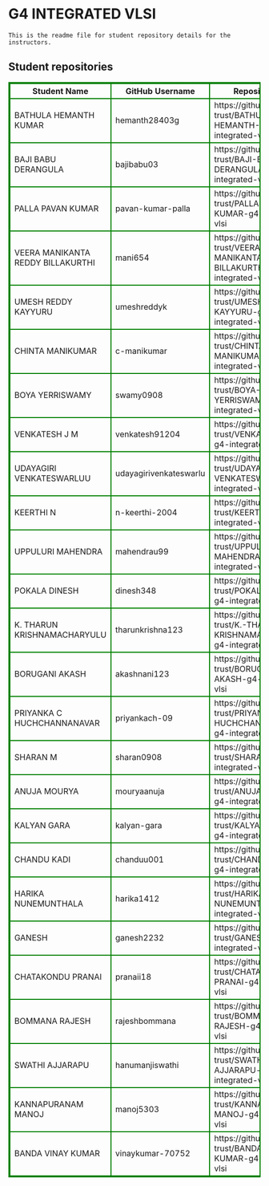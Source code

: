 # G4 INTEGRATED VLSI
    This is the readme file for student repository details for the instructors.
## Student repositories 
<table style="border : 2px solid green; width:100%;">
<tr >
<th style="border : 2px solid green;">Student Name</th>
<th style="border : 2px solid green;">GitHub Username</th>
<th style="border : 2px solid green;">Repository link</th>
</tr>
<tr style="border : 2px solid green;">
<td style="border : 2px solid green;">BATHULA HEMANTH KUMAR</td> 

<td style="border : 2px solid green;">hemanth28403g</td> 

<td style="border : 2px solid green;">https://github.com/sure-trust/BATHULA-HEMANTH-KUMAR-g4-integrated-vlsi</td> 
</tr>

<tr style="border : 2px solid green;">
<td style="border : 2px solid green;">BAJI BABU DERANGULA</td> 

<td style="border : 2px solid green;">bajibabu03</td> 

<td style="border : 2px solid green;">https://github.com/sure-trust/BAJI-BABU-DERANGULA-g4-integrated-vlsi</td> 
</tr>

<tr style="border : 2px solid green;">
<td style="border : 2px solid green;">PALLA PAVAN KUMAR</td> 

<td style="border : 2px solid green;">pavan-kumar-palla</td> 

<td style="border : 2px solid green;">https://github.com/sure-trust/PALLA-PAVAN-KUMAR-g4-integrated-vlsi</td> 
</tr>

<tr style="border : 2px solid green;">
<td style="border : 2px solid green;">VEERA MANIKANTA REDDY BILLAKURTHI</td> 

<td style="border : 2px solid green;">mani654</td> 

<td style="border : 2px solid green;">https://github.com/sure-trust/VEERA-MANIKANTA-REDDY-BILLAKURTHI-g4-integrated-vlsi</td> 
</tr>

<tr style="border : 2px solid green;">
<td style="border : 2px solid green;">UMESH REDDY KAYYURU</td> 

<td style="border : 2px solid green;">umeshreddyk</td> 

<td style="border : 2px solid green;">https://github.com/sure-trust/UMESH-REDDY-KAYYURU-g4-integrated-vlsi</td> 
</tr>

<tr style="border : 2px solid green;">
<td style="border : 2px solid green;">CHINTA MANIKUMAR</td> 

<td style="border : 2px solid green;">c-manikumar</td> 

<td style="border : 2px solid green;">https://github.com/sure-trust/CHINTA-MANIKUMAR-g4-integrated-vlsi</td> 
</tr>

<tr style="border : 2px solid green;">
<td style="border : 2px solid green;">BOYA YERRISWAMY</td> 

<td style="border : 2px solid green;">swamy0908</td> 

<td style="border : 2px solid green;">https://github.com/sure-trust/BOYA-YERRISWAMY-g4-integrated-vlsi</td> 
</tr>

<tr style="border : 2px solid green;">
<td style="border : 2px solid green;">VENKATESH J M</td> 

<td style="border : 2px solid green;">venkatesh91204</td> 

<td style="border : 2px solid green;">https://github.com/sure-trust/VENKATESH-J-M-g4-integrated-vlsi</td> 
</tr>

<tr style="border : 2px solid green;">
<td style="border : 2px solid green;">UDAYAGIRI VENKATESWARLUU</td> 

<td style="border : 2px solid green;">udayagirivenkateswarlu</td> 

<td style="border : 2px solid green;">https://github.com/sure-trust/UDAYAGIRI-VENKATESWARLUU-g4-integrated-vlsi</td> 
</tr>

<tr style="border : 2px solid green;">
<td style="border : 2px solid green;">KEERTHI N</td> 

<td style="border : 2px solid green;">n-keerthi-2004</td> 

<td style="border : 2px solid green;">https://github.com/sure-trust/KEERTHI-N-g4-integrated-vlsi</td> 
</tr>

<tr style="border : 2px solid green;">
<td style="border : 2px solid green;">UPPULURI MAHENDRA</td> 

<td style="border : 2px solid green;">mahendrau99</td> 

<td style="border : 2px solid green;">https://github.com/sure-trust/UPPULURI-MAHENDRA-g4-integrated-vlsi</td> 
</tr>

<tr style="border : 2px solid green;">
<td style="border : 2px solid green;">POKALA DINESH</td> 

<td style="border : 2px solid green;">dinesh348</td> 

<td style="border : 2px solid green;">https://github.com/sure-trust/POKALA-DINESH-g4-integrated-vlsi</td> 
</tr>

<tr style="border : 2px solid green;">
<td style="border : 2px solid green;">K. THARUN KRISHNAMACHARYULU</td> 

<td style="border : 2px solid green;">tharunkrishna123</td> 

<td style="border : 2px solid green;">https://github.com/sure-trust/K.-THARUN-KRISHNAMACHARYULU-g4-integrated-vlsi</td> 
</tr>

<tr style="border : 2px solid green;">
<td style="border : 2px solid green;">BORUGANI AKASH</td> 

<td style="border : 2px solid green;">akashnani123</td> 

<td style="border : 2px solid green;">https://github.com/sure-trust/BORUGANI-AKASH-g4-integrated-vlsi</td> 
</tr>

<tr style="border : 2px solid green;">
<td style="border : 2px solid green;">PRIYANKA C HUCHCHANNANAVAR</td> 

<td style="border : 2px solid green;">priyankach-09</td> 

<td style="border : 2px solid green;">https://github.com/sure-trust/PRIYANKA-C-HUCHCHANNANAVAR-g4-integrated-vlsi</td> 
</tr>

<tr style="border : 2px solid green;">
<td style="border : 2px solid green;">SHARAN M</td> 

<td style="border : 2px solid green;">sharan0908</td> 

<td style="border : 2px solid green;">https://github.com/sure-trust/SHARAN-M-g4-integrated-vlsi</td> 
</tr>

<tr style="border : 2px solid green;">
<td style="border : 2px solid green;">ANUJA MOURYA</td> 

<td style="border : 2px solid green;">mouryaanuja</td> 

<td style="border : 2px solid green;">https://github.com/sure-trust/ANUJA-MOURYA-g4-integrated-vlsi</td> 
</tr>

<tr style="border : 2px solid green;">
<td style="border : 2px solid green;">KALYAN GARA</td> 

<td style="border : 2px solid green;">kalyan-gara</td> 

<td style="border : 2px solid green;">https://github.com/sure-trust/KALYAN-GARA-g4-integrated-vlsi</td> 
</tr>

<tr style="border : 2px solid green;">
<td style="border : 2px solid green;">CHANDU KADI</td> 

<td style="border : 2px solid green;">chanduu001</td> 

<td style="border : 2px solid green;">https://github.com/sure-trust/CHANDU-KADI-g4-integrated-vlsi</td> 
</tr>

<tr style="border : 2px solid green;">
<td style="border : 2px solid green;">HARIKA NUNEMUNTHALA</td> 

<td style="border : 2px solid green;">harika1412</td> 

<td style="border : 2px solid green;">https://github.com/sure-trust/HARIKA-NUNEMUNTHALA-g4-integrated-vlsi</td> 
</tr>

<tr style="border : 2px solid green;">
<td style="border : 2px solid green;">GANESH</td> 

<td style="border : 2px solid green;">ganesh2232</td> 

<td style="border : 2px solid green;">https://github.com/sure-trust/GANESH-g4-integrated-vlsi</td> 
</tr>

<tr style="border : 2px solid green;">
<td style="border : 2px solid green;">CHATAKONDU PRANAI</td> 

<td style="border : 2px solid green;">pranaii18</td> 

<td style="border : 2px solid green;">https://github.com/sure-trust/CHATAKONDU-PRANAI-g4-integrated-vlsi</td> 
</tr>

<tr style="border : 2px solid green;">
<td style="border : 2px solid green;">BOMMANA RAJESH</td> 

<td style="border : 2px solid green;">rajeshbommana</td> 

<td style="border : 2px solid green;">https://github.com/sure-trust/BOMMANA-RAJESH-g4-integrated-vlsi</td> 
</tr>

<tr style="border : 2px solid green;">
<td style="border : 2px solid green;">SWATHI AJJARAPU</td> 

<td style="border : 2px solid green;">hanumanjiswathi</td> 

<td style="border : 2px solid green;">https://github.com/sure-trust/SWATHI-AJJARAPU-g4-integrated-vlsi</td> 
</tr>

<tr style="border : 2px solid green;">
<td style="border : 2px solid green;">KANNAPURANAM MANOJ</td> 

<td style="border : 2px solid green;">manoj5303</td> 

<td style="border : 2px solid green;">https://github.com/sure-trust/KANNAPURANAM-MANOJ-g4-integrated-vlsi</td> 
</tr>

<tr style="border : 2px solid green;">
<td style="border : 2px solid green;">BANDA VINAY KUMAR</td> 

<td style="border : 2px solid green;">vinaykumar-70752</td> 

<td style="border : 2px solid green;">https://github.com/sure-trust/BANDA-VINAY-KUMAR-g4-integrated-vlsi</td> 
</tr>
